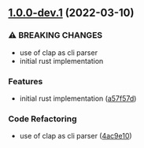 ## [1.0.0-dev.1](https://github.com/ser-drephs/noted/compare/v0.0.2...v1.0.0-dev.1) (2022-03-10)


### ⚠ BREAKING CHANGES

* use of clap as cli parser
* initial rust implementation

### Features

* initial rust implementation ([a57f57d](https://github.com/ser-drephs/noted/commit/a57f57d837c307355028143c9536acf876d112d2))


### Code Refactoring

* use of clap as cli parser ([4ac9e10](https://github.com/ser-drephs/noted/commit/4ac9e1004e75306cecbd626fe320e8d9f0fe02c9))
